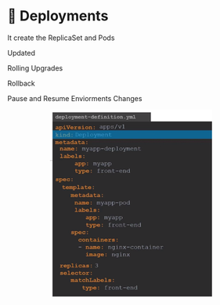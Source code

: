 # 🚀 Deployments

It create the ReplicaSet and Pods

Updated

Rolling Upgrades

Rollback

Pause and Resume Enviorments Changes



<div align="center">

<figure><img src="../.gitbook/assets/image (1) (1) (1).png" alt="" width="331"><figcaption></figcaption></figure>

</div>

&#x20;
